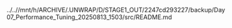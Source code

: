 ../..//mnt/h/ARCHIVE/.UNWRAP/D/STAGE1_OUT/2247cd293227/backup/Day07_Performance_Tuning_20250813_1503/src/README.md